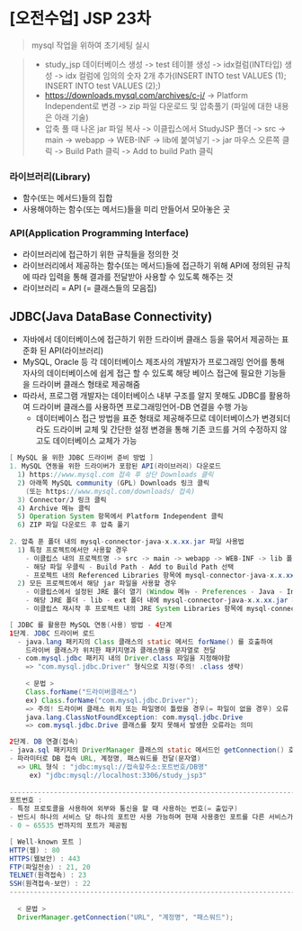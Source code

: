 # [오전수업] JSP 23차

> mysql 작업을 위하여 초기세팅 실시

> - study_jsp 데이터베이스 생성 -> test 테이블 생성 -> idx컬럼(INT타입) 생성 -> idx 컬럼에 임의의 숫자 2개 추가(INSERT INTO test VALUES (1); INSERT INTO test VALUES (2);)
> - https://downloads.mysql.com/archives/c-j/ -> Platform Independent로 변경 -> zip 파일 다운로드 및 압축풀기 (파일에 대한 내용은 아래 기술)
> - 압축 풀 때 나온 jar 파일 복사 -> 이클립스에서 StudyJSP 폴더 -> src -> main -> webapp -> WEB-INF -> lib에 붙여넣기 -> jar 마우스 오른쪽 클릭 -> Build Path 클릭 -> Add to build Path 클릭



### 라이브러리(Library)
- 함수(또는 메서드)들의 집합
- 사용해야하는 함수(또는 메서드)들을 미리 만들어서 모아놓은 곳

### API(Application Programming Interface)
- 라이브러리에 접근하기 위한 규칙들을 정의한 것
- 라이브러리에서 제공하는 함수(또는 메서드)들에 접근하기 위해 API에 정의된 규칙에 따라 입력을 통해 결과를 전달받아 사용할 수 있도록 해주는 것
- 라이브러리 = API (= 클래스들의 모음집)

## JDBC(Java DataBase Connectivity) 
- 자바에서 데이터베이스에 접근하기 위한 드라이버 클래스 등을 묶어서 제공하는 표준화 된 API(라이브러리)
- MySQL, Oracle 등 각 데이터베이스 제조사의 개발자가 프로그래밍 언어를 통해 자사의 데이터베이스에 쉽게 접근 할 수 있도록 해당 베이스 접근에 필요한 기능들을 드라이버 클래스 형태로 제공해줌
- 따라서, 프로그램 개발자는 데이터베이스 내부 구조를 알지 못해도 JDBC를 활용하여 드라이버 클래스를 사용하면 프로그래밍언어-DB 연결을 수행 가능
  - 데이터베이스 접근 방법을 표준 형태로 제공해주므로 데이터베이스가 변경되더라도 드라이버 교체 및 간단한 설정 변경을 통해 기존 코드를 거의 수정하지 않고도 데이터베이스 교체가 가능 

```java
[ MySQL 을 위한 JDBC 드라이버 준비 방법 ]
1. MySQL 연동을 위한 드라이버가 포함된 API(라이브러리) 다운로드
  1) https://www.mysql.com 접속 후 상단 Downloads 클릭
  2) 아래쪽 MySQL community (GPL) Downloads 링크 클릭
    (또는 https://www.mysql.com/downloads/ 접속)
  3) Connector/J 링크 클릭
  4) Archive 메뉴 클릭
  5) Operation System 항목에서 Platform Independent 클릭
  6) ZIP 파일 다운로드 후 압축 풀기
  
2. 압축 푼 폴더 내의 mysql-connector-java-x.x.xx.jar 파일 사용법
  1) 특정 프로젝트에서만 사용할 경우
    - 이클립스 내의 프로젝트명 -> src -> main -> webapp -> WEB-INF -> lib 폴더에 복사
    - 해당 파일 우클릭 - Build Path - Add to Build Path 선택
    - 프로젝트 내의 Referenced Libraries 항목에 mysql-connector-java-x.x.xx.jar 파일 추가 확인
  2) 모든 프로젝트에서 해당 jar 파일을 사용할 경우
    - 이클립스에서 설정된 JRE 폴더 열기 (Window 메뉴 - Preferences - Java - Installed JREs 메뉴에서 확인 및 설정)
    - 해당 JRE 폴더 - lib - ext 폴더 내에 mysql-connector-java-x.x.xx.jar 파일 복사
    - 이클립스 재시작 후 프로젝트 내의 JRE System Libraries 항목에 mysql-connector-java-x.x.xx.jar 파일 추가 확인
```
```java
[ JDBC 를 활용한 MySQL 연동(사용) 방법 - 4단계
1단계. JDBC 드라이버 로드
  - java.lang 패키지의 Class 클래스의 static 메서드 forName() 를 호출하여
    드라이버 클래스가 위치한 패키지명과 클래스명을 문자열로 전달
  - com.mysql.jdbc 패키지 내의 Driver.class 파일을 지정해야함
    => "com.mysql.jdbc.Driver" 형식으로 지정(주의! .class 생략)
    
    < 문법 >
    Class.forName("드라이버클래스")
    ex) Class.forName("com.mysql.jdbc.Driver");
    => 주의! 드라이버 클래스 위치 또는 파일명이 틀렸을 경우(= 파일이 없을 경우) 오류 발생
    java.lang.ClassNotFoundException: com.mysql.jdbc.Drive
    => com.mysql.jdbc.Drive 클래스를 찾지 못해서 발생한 오류라는 의미 

2단계. DB 연결(접속)
- java.sql 패키지의 DriverManager 클래스의 static 메서드인 getConnection() 호출
- 파라미터로 DB 접속 URL, 계정명, 패스워드를 전달(문자열)
  => URL 형식 : "jdbc:mysql://접속할주소:포트번호/DB명"
     ex) "jdbc:mysql://localhost:3306/study_jsp3"
     
---------------------------------------------------------------------------- 
포트번호 :
- 특정 프로토콜을 사용하여 외부와 통신을 할 때 사용하는 번호(= 출입구)
- 반드시 하나의 서비스 당 하나의 포트만 사용 가능하며 현재 사용중인 포트를 다른 서비스가 중복 사용 불가능(= 충돌 발생)
- 0 ~ 65535 번까지의 포트가 제공됨

[ Well-known 포트 ]
HTTP(웹) : 80
HTTPS(웹보안) : 443
FTP(파일전송) : 21, 20
TELNET(원격접속) : 23
SSH(원격접속-보안) : 22
----------------------------------------------------------------------------     
    
  < 문법 >
  DriverManager.getConnection("URL", "계정명", "패스워드");
